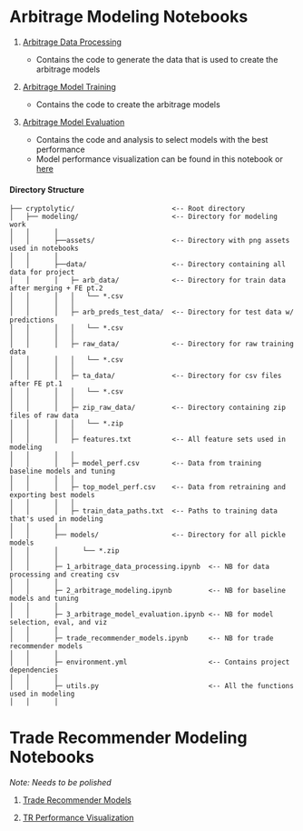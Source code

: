 # Arbitrage Modeling Notebooks
1. [Arbitrage Data Processing](https://github.com/Cryptolytic-app/cryptolyticapp/blob/master/modeling/1_arbitrage_data_processing.ipynb)
    - Contains the code to generate the data that is used to create the arbitrage models
  
2. [Arbitrage Model Training](https://github.com/Cryptolytic-app/cryptolyticapp/blob/master/modeling/2_arbitrage_model_training.ipynb)
    - Contains the code to create the arbitrage models
  
3. [Arbitrage Model Evaluation](https://github.com/Cryptolytic-app/cryptolyticapp/blob/master/modeling/3_arbitrage_model_evaluation.ipynb)
    - Contains the code and analysis to select models with the best performance
    - Model performance visualization can be found in this notebook or [here](https://github.com/Cryptolytic-app/cryptolyticapp/tree/master/modeling/assets/visualizations)

#### Directory Structure
```
├── cryptolytic/                        <-- Root directory   
│   ├── modeling/                       <-- Directory for modeling work
│   │      │
│   │      ├──assets/                   <-- Directory with png assets used in notebooks
│   │      │
│   │      ├──data/                     <-- Directory containing all data for project
│   │      │   ├─ arb_data/             <-- Directory for train data after merging + FE pt.2
│   │      │   │   └── *.csv
│   │      │   │
│   │      │   ├─ arb_preds_test_data/  <-- Directory for test data w/ predictions
│   │      │   │   └── *.csv 
│   │      │   │
│   │      │   ├─ raw_data/             <-- Directory for raw training data
│   │      │   │   └── *.csv
│   │      │   │
│   │      │   ├─ ta_data/              <-- Directory for csv files after FE pt.1 
│   │      │   │   └── *.csv
│   │      │   │
│   │      │   ├─ zip_raw_data/         <-- Directory containing zip files of raw data
│   │      │   │   └── *.zip
│   │      │   │
│   │      │   ├─ features.txt          <-- All feature sets used in modeling
│   │      │   │
│   │      │   ├─ model_perf.csv        <-- Data from training baseline models and tuning
│   │      │   │
│   │      │   ├─ top_model_perf.csv    <-- Data from retraining and exporting best models
│   │      │   │
│   │      │   ├─ train_data_paths.txt  <-- Paths to training data that's used in modeling
│   │      │
│   │      ├── models/                  <-- Directory for all pickle models
│   │      │      └── *.zip
│   │      │
│   │      ├─ 1_arbitrage_data_processing.ipynb  <-- NB for data processing and creating csv
│   │      │
│   │      ├─ 2_arbitrage_modeling.ipynb         <-- NB for baseline models and tuning
│   │      │
│   │      ├─ 3_arbitrage_model_evaluation.ipynb <-- NB for model selection, eval, and viz
│   │      │
│   │      ├─ trade_recommender_models.ipynb     <-- NB for trade recommender models
│   │      │
│   │      ├─ environment.yml                    <-- Contains project dependencies
│   │      │
│   │      ├─ utils.py                           <-- All the functions used in modeling
│   │      │

```



# Trade Recommender Modeling Notebooks
*Note: Needs to be polished*
1. [Trade Recommender Models](https://github.com/Cryptolytic-app/cryptolyticapp/blob/master/modeling/4_trade_recommender_models.ipynb)

2. [TR Performance Visualization](https://github.com/Cryptolyticapp/cryptolyticapp/blob/master/modeling/5_tr_performance_visualization.ipynb)
